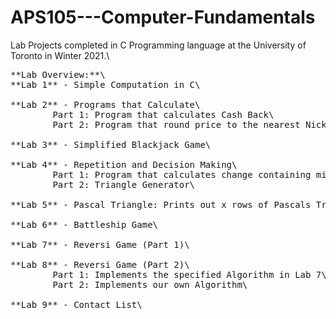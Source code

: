 # APS105---Computer-Fundamentals
Lab Projects completed in C Programming language at the University of Toronto in Winter 2021.\
<pre>
**Lab Overview:**\
**Lab 1** - Simple Computation in C\

**Lab 2** - Programs that Calculate\
        Part 1: Program that calculates Cash Back\
        Part 2: Program that round price to the nearest Nickel\
        
**Lab 3** - Simplified Blackjack Game\

**Lab 4** - Repetition and Decision Making\
        Part 1: Program that calculates change containing minimum number of coins required\
        Part 2: Triangle Generator\
        
**Lab 5** - Pascal Triangle: Prints out x rows of Pascals Triangle\

**Lab 6** - Battleship Game\

**Lab 7** - Reversi Game (Part 1)\

**Lab 8** - Reversi Game (Part 2)\
        Part 1: Implements the specified Algorithm in Lab 7\
        Part 2: Implements our own Algorithm\
        
**Lab 9** - Contact List\
<pre>

